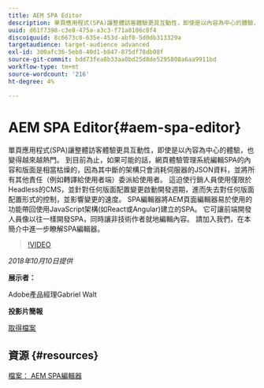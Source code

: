 ```yaml
---
title: AEM SPA Editor
description: 單頁應用程式(SPA)讓整體訪客體驗更具互動性，即使是以內容為中心的體驗，也變得越來越熱門。 請加入我們，在本簡介中進一步瞭解SPA編輯器。
uuid: d61f7398-c3e8-475a-a3c3-f71a8106c8f4
discoiquuid: 8c6673c0-635e-453d-abf0-5d0db313329a
targetaudience: target-audience advanced
exl-id: 300afc36-5eb8-40d1-b847-875df78db08f
source-git-commit: bdd73fea8b33aa0bd25d8de5295808a6aa9911bd
workflow-type: tm+mt
source-wordcount: '216'
ht-degree: 4%

---
```


# AEM SPA Editor{#aem-spa-editor}

單頁應用程式(SPA)讓整體訪客體驗更具互動性，即使是以內容為中心的體驗，也變得越來越熱門。 到目前為止，如果可能的話，網頁體驗管理系統編輯SPA的內容和版面是相當枯燥的，因為其中斷的架構只會消耗伺服器的JSON資料，並將所有其他責任（例如轉譯給使用者端）委派給使用者。 這迫使行銷人員使用僅限於Headless的CMS，並針對任何版面配置變更啟動開發週期，進而失去對任何版面配置形式的控制，並影響變更的速度。 SPA編輯器將AEM頁面編輯器易於使用的功能帶回使用JavaScript架構(如React或Angular)建立的SPA。 它可讓前端開發人員像以往一樣開發SPA，同時讓非技術作者就地編輯內容。 請加入我們，在本簡介中進一步瞭解SPA編輯器。

>[!VIDEO](https://video.tv.adobe.com/v/24720/?quality=9)

*2018年10月10日提供*

**展示者：**

Adobe產品經理Gabriel Walt

**投影片簡報**

[取得檔案](assets/aem-spa-editor.pdf)

## 資源 {#resources}

[檔案： AEM SPA編輯器](https://experienceleague.adobe.com/docs/experience-manager-64/developing/headless/spas/spa-overview.html)

<!--
[Get back to the Overview](https://helpx.adobe.com/experience-manager/kt/eseminars/gems/aem-index.html)
-->
